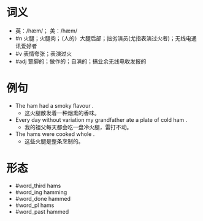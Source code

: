 # 词义
- 英：/hæm/； 美：/hæm/
- #n 火腿；火腿肉；（人的）大腿后部；拙劣演员(尤指表演过火者)；无线电通讯爱好者
- #v 表情夸张；表演过火
- #adj 蹩脚的；做作的；自满的；搞业余无线电收发报的
# 例句
- The ham had a smoky flavour .
	- 这火腿散发着一种烟熏的香味。
- Every day without variation my grandfather ate a plate of cold ham .
	- 我的祖父每天都会吃一盘冷火腿，雷打不动。
- The hams were cooked whole .
	- 这些火腿是整条烹制的。
# 形态
- #word_third hams
- #word_ing hamming
- #word_done hammed
- #word_pl hams
- #word_past hammed
